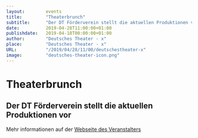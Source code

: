 ```yaml
---
layout:        events
title:         "Theaterbrunch"
subtitle:      "Der DT Förderverein stellt die aktuellen Produktionen vor"
date:          2019-04-28T11:00:00+01:00
publishdate:   2019-04-18T00:00:00+01:00
author:        "Deutsches Theater - x"
place:         "Deutsches Theater - x"
URL:           "/2019/04/28/11/00/deutschestheater-x"
image:         "deutsches-theater-icon.png"
---
```


Theaterbrunch
===========

Der DT Förderverein stellt die aktuellen Produktionen vor
-----------



Mehr informationen auf der [Webseite des Veranstalters](https://www.dt-goettingen.de/stueck/theaterbrunch/)
